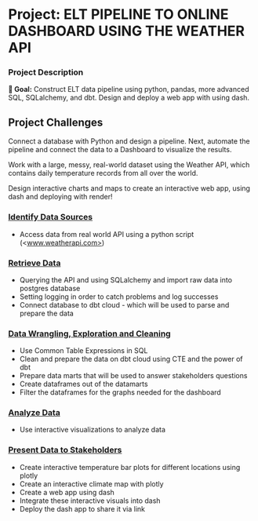 # Project: ELT PIPELINE TO ONLINE DASHBOARD USING THE WEATHER API

### Project Description

**🎯 Goal:** 
Construct ELT data pipeline using python, pandas, more advanced SQL, SQLalchemy, and dbt.
Design and deploy a web app with using dash.

## Project Challenges

Connect a database with Python and design a pipeline. Next, automate the pipeline and connect the data to a Dashboard to visualize the results.

Work with a large, messy, real-world dataset using the Weather API, which contains daily temperature records from all over the world. 

Design interactive charts and maps to create an interactive web app, using dash and deploying with render!

### <ins>Identify Data Sources</ins>
- Access data from real world API using a python script (<www.weatherapi.com>)

### <ins>Retrieve Data</ins>
- Querying the API and using SQLalchemy and import raw data into postgres database
- Setting logging in order to catch problems and log successes
- Connect database to dbt cloud - which will be used to parse and prepare the data

### <ins>Data Wrangling, Exploration and Cleaning</ins>
- Use Common Table Expressions in SQL
- Clean and prepare the data on dbt cloud using CTE and the power of dbt
- Prepare data marts that will be used to answer stakeholders questions
- Create dataframes out of the datamarts
- Filter the dataframes for the graphs needed for the dashboard

### <ins>Analyze Data</ins>
- Use interactive visualizations to analyze data

### <ins>Present Data to Stakeholders</ins>
- Create interactive temperature bar plots for different locations using plotly
- Create an interactive climate map with plotly
- Create a web app using dash
- Integrate these interactive visuals into dash
- Deploy the dash app to share it via link
